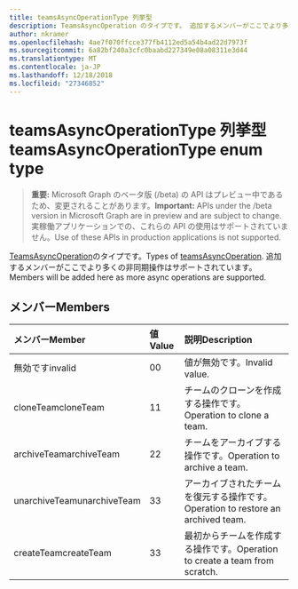 ```yaml
---
title: teamsAsyncOperationType 列挙型
description: TeamsAsyncOperation のタイプです。 追加するメンバーがここでより多くの非同期操作はサポートされています。
author: nkramer
ms.openlocfilehash: 4ae7f070ffcce377fb4112ed5a54b4ad22d7973f
ms.sourcegitcommit: 6a82bf240a3cfc0baabd227349e08a08311e3d44
ms.translationtype: MT
ms.contentlocale: ja-JP
ms.lasthandoff: 12/18/2018
ms.locfileid: "27346852"
---
```

# <a name="teamsasyncoperationtype-enum-type"></a><span data-ttu-id="57c95-104">teamsAsyncOperationType 列挙型</span><span class="sxs-lookup"><span data-stu-id="57c95-104">teamsAsyncOperationType enum type</span></span>

> <span data-ttu-id="57c95-105">**重要:** Microsoft Graph のベータ版 (/beta) の API はプレビュー中であるため、変更されることがあります。</span><span class="sxs-lookup"><span data-stu-id="57c95-105">**Important:** APIs under the /beta version in Microsoft Graph are in preview and are subject to change.</span></span> <span data-ttu-id="57c95-106">実稼働アプリケーションでの、これらの API の使用はサポートされていません。</span><span class="sxs-lookup"><span data-stu-id="57c95-106">Use of these APIs in production applications is not supported.</span></span>

<span data-ttu-id="57c95-107">[TeamsAsyncOperation](teamsasyncoperation.md)のタイプです。</span><span class="sxs-lookup"><span data-stu-id="57c95-107">Types of [teamsAsyncOperation](teamsasyncoperation.md).</span></span> <span data-ttu-id="57c95-108">追加するメンバーがここでより多くの非同期操作はサポートされています。</span><span class="sxs-lookup"><span data-stu-id="57c95-108">Members will be added here as more async operations are supported.</span></span>

## <a name="members"></a><span data-ttu-id="57c95-109">メンバー</span><span class="sxs-lookup"><span data-stu-id="57c95-109">Members</span></span>

| <span data-ttu-id="57c95-110">メンバー</span><span class="sxs-lookup"><span data-stu-id="57c95-110">Member</span></span> | <span data-ttu-id="57c95-111">値</span><span class="sxs-lookup"><span data-stu-id="57c95-111">Value</span></span>| <span data-ttu-id="57c95-112">説明</span><span class="sxs-lookup"><span data-stu-id="57c95-112">Description</span></span> |
|:---------------|:--------|:----------|
|<span data-ttu-id="57c95-113">無効です</span><span class="sxs-lookup"><span data-stu-id="57c95-113">invalid</span></span>|<span data-ttu-id="57c95-114">0</span><span class="sxs-lookup"><span data-stu-id="57c95-114">0</span></span>|<span data-ttu-id="57c95-115">値が無効です。</span><span class="sxs-lookup"><span data-stu-id="57c95-115">Invalid value.</span></span>|
|<span data-ttu-id="57c95-116">cloneTeam</span><span class="sxs-lookup"><span data-stu-id="57c95-116">cloneTeam</span></span>|<span data-ttu-id="57c95-117">1</span><span class="sxs-lookup"><span data-stu-id="57c95-117">1</span></span>|<span data-ttu-id="57c95-118">チームのクローンを作成する操作です。</span><span class="sxs-lookup"><span data-stu-id="57c95-118">Operation to clone a team.</span></span>|
|<span data-ttu-id="57c95-119">archiveTeam</span><span class="sxs-lookup"><span data-stu-id="57c95-119">archiveTeam</span></span>|<span data-ttu-id="57c95-120">2</span><span class="sxs-lookup"><span data-stu-id="57c95-120">2</span></span>|<span data-ttu-id="57c95-121">チームをアーカイブする操作です。</span><span class="sxs-lookup"><span data-stu-id="57c95-121">Operation to archive a team.</span></span>|
|<span data-ttu-id="57c95-122">unarchiveTeam</span><span class="sxs-lookup"><span data-stu-id="57c95-122">unarchiveTeam</span></span>|<span data-ttu-id="57c95-123">3</span><span class="sxs-lookup"><span data-stu-id="57c95-123">3</span></span>|<span data-ttu-id="57c95-124">アーカイブされたチームを復元する操作です。</span><span class="sxs-lookup"><span data-stu-id="57c95-124">Operation to restore an archived team.</span></span>|
|<span data-ttu-id="57c95-125">createTeam</span><span class="sxs-lookup"><span data-stu-id="57c95-125">createTeam</span></span>|<span data-ttu-id="57c95-126">3</span><span class="sxs-lookup"><span data-stu-id="57c95-126">3</span></span>|<span data-ttu-id="57c95-127">最初からチームを作成する操作です。</span><span class="sxs-lookup"><span data-stu-id="57c95-127">Operation to create a team from scratch.</span></span>|

